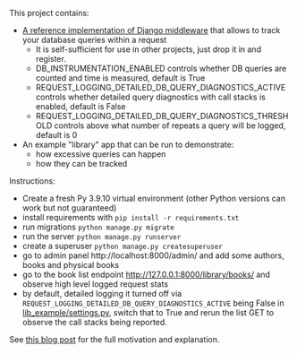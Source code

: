 This project contains:
* [A reference implementation of Django middleware](req_stats/middleware.py) that allows to track your database queries within a request
  * It is self-sufficient for use in other projects, just drop it in and register.  
  * DB_INSTRUMENTATION_ENABLED controls whether DB queries are counted and time is measured, default is True
  * REQUEST_LOGGING_DETAILED_DB_QUERY_DIAGNOSTICS_ACTIVE controls whether detailed query diagnostics with call stacks is enabled, default is False
  * REQUEST_LOGGING_DETAILED_DB_QUERY_DIAGNOSTICS_THRESHOLD controls above what number of repeats a query will be logged, default is 0
* An example "library" app that can be run to demonstrate:
  * how excessive queries can happen
  * how they can be tracked

Instructions:
* Create a fresh Py 3.9.10 virtual environment (other Python versions can work but not guaranteed)
* install requirements with `pip install -r requirements.txt`
* run migrations `python manage.py migrate`
* run the server `python manage.py runserver`
* create a superuser `python manage.py createsuperuser`
* go to admin panel http://localhost:8000/admin/ and add some authors, books and physical books
* go to the book list endpoint http://127.0.0.1:8000/library/books/ and observe high level logged request stats
* by default, detailed logging it turned off via `REQUEST_LOGGING_DETAILED_DB_QUERY_DIAGNOSTICS_ACTIVE` being False in [lib_example/settings.py](lib_example/settings.py), switch that to True and rerun the list GET to observe the call stacks being reported.

See [this blog post](https://engineering.pathai.com/herding-your-database-queries-in-django) for the full motivation and explanation.
